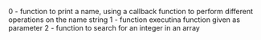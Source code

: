 0 - function to print a name, using a callback function to perform different operations on the name string
1 - function executina function given as parameter
2 - function to search for an integer in an array
